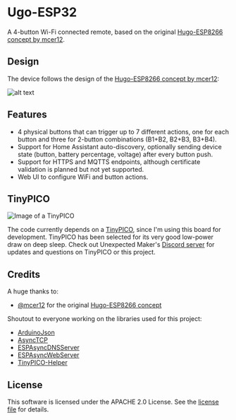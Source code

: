 # Ugo-ESP32

A 4-button Wi-Fi connected remote, based on the original [Hugo-ESP8266 concept by mcer12](https://github.com/mcer12/Hugo-ESP8266).

## Design

The device follows the design of the [Hugo-ESP8266 concept by mcer12](https://github.com/mcer12/Hugo-ESP8266):

![alt text](https://raw.githubusercontent.com/mcer12/Hugo-ESP8266/master/Images/hugo_numbered.png)

## Features

-   4 physical buttons that can trigger up to 7 different actions, one for each button and three for 2-button combinations (B1+B2, B2+B3, B3+B4).
-   Support for Home Assistant auto-discovery, optionally sending device state (button, battery percentage, voltage) after every button push.
-   Support for HTTPS and MQTTS endpoints, although certificate validation is planned but not yet supported.
-   Web UI to configure WiFi and button actions.

## TinyPICO

![Image of a TinyPICO](https://images.squarespace-cdn.com/content/v1/5c85d89877b903606126e6df/1554765183744-8257OPZRW59FK1BKT7MG/ke17ZwdGBToddI8pDm48kPubfIArWU6SqtYLllvlJnd7gQa3H78H3Y0txjaiv_0fDoOvxcdMmMKkDsyUqMSsMWxHk725yiiHCCLfrh8O1z4YTzHvnKhyp6Da-NYroOW3ZGjoBKy3azqku80C789l0sofvP-RiTb638-KOMjny0u3C70MUIFojZm1DzSb_fNIUUjRX0gf4zJhWpz755r9bA/TinyPICO_Hero_Black.jpg?format=250w)

The code currently depends on a [TinyPICO](https://tinypico.com), since I'm using this board for development. TinyPICO has been selected for its very good low-power draw on deep sleep. Check out Unexpected Maker's [Discord server](https://discord.gg/83Nr7rz) for updates and questions on TinyPICO or this project.

## Credits

A huge thanks to:
- [@mcer12](https://github.com/mcer12) for the original [Hugo-ESP8266 concept](https://github.com/mcer12/Hugo-ESP8266)

Shoutout to everyone working on the libraries used for this project:
- [ArduinoJson](https://github.com/bblanchon/ArduinoJson)
- [AsyncTCP](https://github.com/me-no-dev/AsyncTCP)
- [ESPAsyncDNSServer](https://github.com/devyte/ESPAsyncDNSServer)
- [ESPAsyncWebServer](https://github.com/me-no-dev/ESPAsyncWebServer)
- [TinyPICO-Helper](https://github.com/tinypico/tinypico-arduino)

## License 

This software is licensed under the APACHE 2.0 License. See the [license file](LICENSE) for details.
